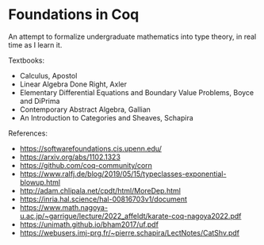 # Foundations in Coq

An attempt to formalize undergraduate mathematics into type theory, in real time as I learn it. 

Textbooks:
- Calculus, Apostol
- Linear Algebra Done Right, Axler
- Elementary Differential Equations and Boundary Value Problems, Boyce and DiPrima
- Contemporary Abstract Algebra, Gallian
- An Introduction to Categories and Sheaves, Schapira

References:
- https://softwarefoundations.cis.upenn.edu/
- https://arxiv.org/abs/1102.1323
- https://github.com/coq-community/corn
- https://www.ralfj.de/blog/2019/05/15/typeclasses-exponential-blowup.html
- http://adam.chlipala.net/cpdt/html/MoreDep.html
- https://inria.hal.science/hal-00816703v1/document
- https://www.math.nagoya-u.ac.jp/~garrigue/lecture/2022_affeldt/karate-coq-nagoya2022.pdf
- https://unimath.github.io/bham2017/uf.pdf
- https://webusers.imj-prg.fr/~pierre.schapira/LectNotes/CatShv.pdf

